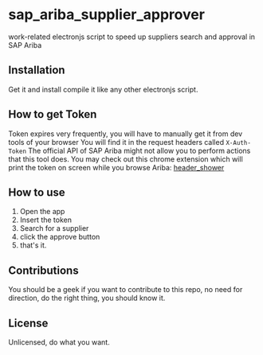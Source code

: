 # sap_ariba_supplier_approver

 work-related electronjs script to speed up suppliers search and approval in SAP Ariba

## Installation

Get it and install compile it like any other electronjs script.

## How to get Token

Token expires very frequently, you will have to manually get it from dev tools of your browser
You will find it in the request headers called `X-Auth-Token`
The official API of SAP Ariba might not allow you to perform actions that this tool does.
You may check out this chrome extension which will print the token on screen while you browse Ariba: [header_shower](https://github.com/mo9a7i/ts_chrome_ext_header_shower)

## How to use

1. Open the app
2. Insert the token
3. Search for a supplier
4. click the approve button
5. that's it.

## Contributions

You should be a geek if you want to contribute to this repo, no need for direction, do the right thing, you should know it.

## License

Unlicensed, do what you want.
